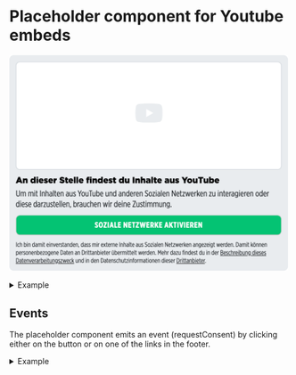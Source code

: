 # Placeholder component for Youtube embeds

<p>
  <img src="../../../../docs/embed-youtube-placeholder.png" alt="Embed placeholder Youtube" width="500" />
</p>

<details>
<summary>Example</summary>

```javascript
<template>
  <embed-youtube-placeholder></embed-youtube-placeholder>
</template>

<script>
import { EmbedYoutubePlaceholder } from '@spring-media/red-sourcepoint-cmp/dist/esm/vue/components/EmbedYoutubePlaceholder';

export default {
  components: { EmbedYoutubePlaceholder },
};
</script>

<style lang="scss">
@import '~@spring-media/red-sourcepoint-cmp/dist/esm/vue/components/EmbedYoutubePlaceholder.css';
</style>
```
</details>

## Events

The placeholder component emits an event (requestConsent) by clicking either on the button or on one of the links in the footer.

<details>
<summary>Example</summary>

```javascript
<template>
  <embed-youtube-placeholder  @requestConsent="onRequestConsent()"></embed-youtube-placeholder>
</template>

<script>
import { EmbedYoutubePlaceholder } from '@spring-media/red-sourcepoint-cmp/dist/esm/vue/components/EmbedYoutubePlaceholder';

export default {
  components: { EmbedYoutubePlaceholder },
  methods: {
    onRequestConsent() {
      console.log("request consent");
    },
  },
};
</script>

<style lang="scss">
@import '~@spring-media/red-sourcepoint-cmp/dist/esm/vue/components/EmbedYoutubePlaceholder.css';
</style>
```
</details>
